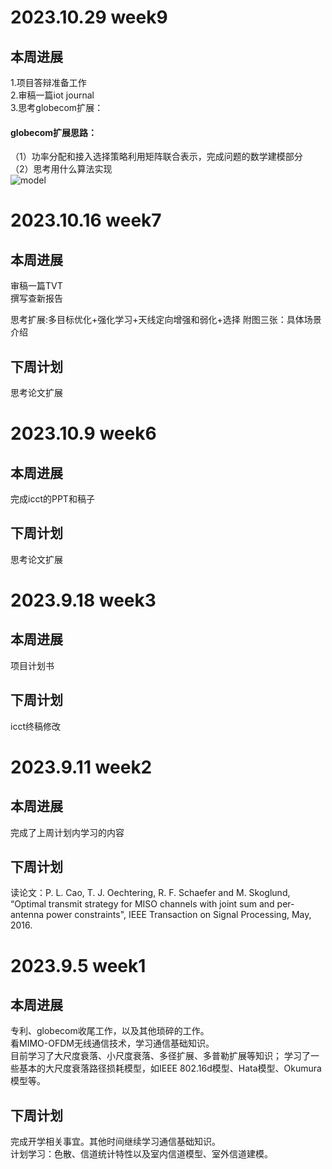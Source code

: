 # 2023.10.29 week9
## 本周进展
1.项目答辩准备工作   
2.审稿一篇iot journal  
3.思考globecom扩展：   
#### globecom扩展思路：  
（1）功率分配和接入选择策略利用矩阵联合表示，完成问题的数学建模部分  
（2）思考用什么算法实现   
 ![model](https://github.com/UNIC-Lab/Weekly-Report/blob/main/2023-Autumn/Group-1/Zhaowei-Wang/fig/gc_1.jpg)

# 2023.10.16 week7
## 本周进展
  审稿一篇TVT  
  撰写查新报告  
  
  思考扩展:多目标优化+强化学习+天线定向增强和弱化+选择
  附图三张：具体场景介绍
<!--   ![model](https://github.com/UNIC-Lab/Weekly-Report/blob/main/2023-Autumn/Group-1/Zhaowei-Wang/fig/m_0.jpg)
    ![model](https://github.com/UNIC-Lab/Weekly-Report/blob/main/2023-Autumn/Group-1/Zhaowei-Wang/fig/m_1.jpg)
    ![model](https://github.com/UNIC-Lab/Weekly-Report/blob/main/2023-Autumn/Group-1/Zhaowei-Wang/fig/m_2.jpg)-->
    
## 下周计划
  思考论文扩展
  

# 2023.10.9 week6
## 本周进展
  完成icct的PPT和稿子
## 下周计划
  思考论文扩展
  
# 2023.9.18 week3
## 本周进展
  项目计划书
## 下周计划
  icct终稿修改
  
# 2023.9.11 week2
## 本周进展
  完成了上周计划内学习的内容
## 下周计划
  读论文：P. L. Cao, T. J. Oechtering, R. F. Schaefer and M. Skoglund, “Optimal transmit strategy for MISO channels with joint sum and per-antenna power constraints", IEEE Transaction on Signal Processing, May, 2016.

# 2023.9.5 week1
## 本周进展
  专利、globecom收尾工作，以及其他琐碎的工作。  
  看MIMO-OFDM无线通信技术，学习通信基础知识。  
  目前学习了大尺度衰落、小尺度衰落、多径扩展、多普勒扩展等知识；
  学习了一些基本的大尺度衰落路径损耗模型，如IEEE 802.16d模型、Hata模型、Okumura模型等。
## 下周计划
  完成开学相关事宜。其他时间继续学习通信基础知识。  
  计划学习：色散、信道统计特性以及室内信道模型、室外信道建模。   


  
